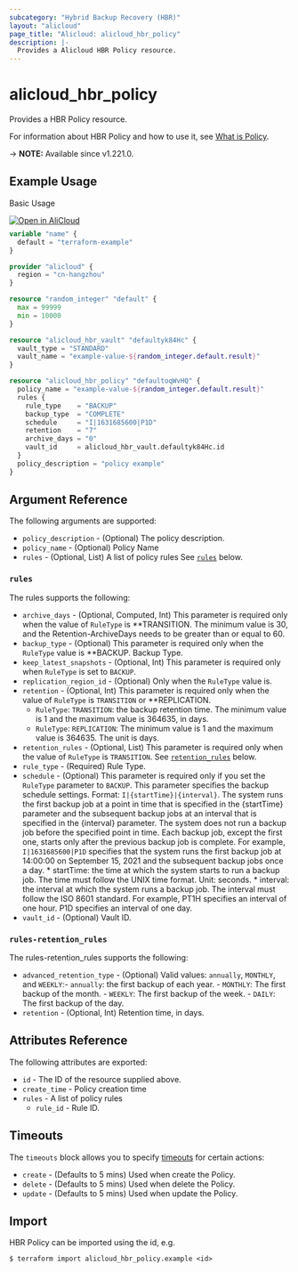 ```yaml
---
subcategory: "Hybrid Backup Recovery (HBR)"
layout: "alicloud"
page_title: "Alicloud: alicloud_hbr_policy"
description: |-
  Provides a Alicloud HBR Policy resource.
---
```


# alicloud_hbr_policy

Provides a HBR Policy resource.

For information about HBR Policy and how to use it, see [What is Policy](https://www.alibabacloud.com/help/en/cloud-backup/developer-reference/api-hbr-2017-09-08-createpolicyv2).

-> **NOTE:** Available since v1.221.0.

## Example Usage

Basic Usage

<div style="display: block;margin-bottom: 40px;"><div class="oics-button" style="float: right;position: absolute;margin-bottom: 10px;">
  <a href="https://api.aliyun.com/terraform?resource=alicloud_hbr_policy&exampleId=1815e3cf-c5d0-cd30-ebab-0d1865f44adaa392e053&activeTab=example&spm=docs.r.hbr_policy.0.1815e3cfc5&intl_lang=EN_US" target="_blank">
    <img alt="Open in AliCloud" src="https://img.alicdn.com/imgextra/i1/O1CN01hjjqXv1uYUlY56FyX_!!6000000006049-55-tps-254-36.svg" style="max-height: 44px; max-width: 100%;">
  </a>
</div></div>

```terraform
variable "name" {
  default = "terraform-example"
}

provider "alicloud" {
  region = "cn-hangzhou"
}

resource "random_integer" "default" {
  max = 99999
  min = 10000
}

resource "alicloud_hbr_vault" "defaultyk84Hc" {
  vault_type = "STANDARD"
  vault_name = "example-value-${random_integer.default.result}"
}

resource "alicloud_hbr_policy" "defaultoqWvHQ" {
  policy_name = "example-value-${random_integer.default.result}"
  rules {
    rule_type    = "BACKUP"
    backup_type  = "COMPLETE"
    schedule     = "I|1631685600|P1D"
    retention    = "7"
    archive_days = "0"
    vault_id     = alicloud_hbr_vault.defaultyk84Hc.id
  }
  policy_description = "policy example"
}
```

## Argument Reference

The following arguments are supported:
* `policy_description` - (Optional) The policy description.
* `policy_name` - (Optional) Policy Name
* `rules` - (Optional, List) A list of policy rules See [`rules`](#rules) below.

### `rules`

The rules supports the following:
* `archive_days` - (Optional, Computed, Int) This parameter is required only when the value of `RuleType` is **TRANSITION. The minimum value is 30, and the Retention-ArchiveDays needs to be greater than or equal to 60.
* `backup_type` - (Optional) This parameter is required only when the `RuleType` value is **BACKUP. Backup Type.
* `keep_latest_snapshots` - (Optional, Int) This parameter is required only when `RuleType` is set to `BACKUP`.
* `replication_region_id` - (Optional) Only when the `RuleType` value is.
* `retention` - (Optional, Int) This parameter is required only when the value of `RuleType` is `TRANSITION` or **REPLICATION.
  - `RuleType`: `TRANSITION`: the backup retention time. The minimum value is 1 and the maximum value is 364635, in days.
  - `RuleType`: `REPLICATION`: The minimum value is 1 and the maximum value is 364635. The unit is days.
* `retention_rules` - (Optional, List) This parameter is required only when the value of `RuleType` is `TRANSITION`. See [`retention_rules`](#rules-retention_rules) below.
* `rule_type` - (Required) Rule Type.
* `schedule` - (Optional) This parameter is required only if you set the `RuleType` parameter to `BACKUP`. This parameter specifies the backup schedule settings. Format: `I|{startTime}|{interval}`. The system runs the first backup job at a point in time that is specified in the {startTime} parameter and the subsequent backup jobs at an interval that is specified in the {interval} parameter. The system does not run a backup job before the specified point in time. Each backup job, except the first one, starts only after the previous backup job is complete. For example, `I|1631685600|P1D` specifies that the system runs the first backup job at 14:00:00 on September 15, 2021 and the subsequent backup jobs once a day.  *   startTime: the time at which the system starts to run a backup job. The time must follow the UNIX time format. Unit: seconds. *   interval: the interval at which the system runs a backup job. The interval must follow the ISO 8601 standard. For example, PT1H specifies an interval of one hour. P1D specifies an interval of one day.
* `vault_id` - (Optional) Vault ID.

### `rules-retention_rules`

The rules-retention_rules supports the following:
* `advanced_retention_type` - (Optional) Valid values: `annually`, `MONTHLY`, and `WEEKLY`:- `annually`: the first backup of each year. - `MONTHLY`: The first backup of the month. - `WEEKLY`: The first backup of the week. - `DAILY`: The first backup of the day.
* `retention` - (Optional, Int) Retention time, in days.

## Attributes Reference

The following attributes are exported:
* `id` - The ID of the resource supplied above.
* `create_time` - Policy creation time
* `rules` - A list of policy rules
  * `rule_id` - Rule ID.

## Timeouts

The `timeouts` block allows you to specify [timeouts](https://www.terraform.io/docs/configuration-0-11/resources.html#timeouts) for certain actions:
* `create` - (Defaults to 5 mins) Used when create the Policy.
* `delete` - (Defaults to 5 mins) Used when delete the Policy.
* `update` - (Defaults to 5 mins) Used when update the Policy.

## Import

HBR Policy can be imported using the id, e.g.

```shell
$ terraform import alicloud_hbr_policy.example <id>
```